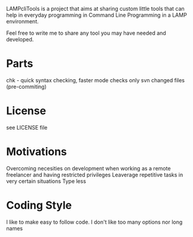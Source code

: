 LAMPcliTools is a project that aims at sharing custom little tools that can help in everyday programming in Command Line Programming in a LAMP environment.

Feel free to write me to share any tool you may have needed and developed.

Parts
=====
chk - quick syntax checking, faster mode checks only svn changed files (pre-commiting)

License
=======
see LICENSE file

Motivations
===========
Overcoming necesities on development when working as a remote freelancer and having restricted privileges
Leaverage repetitive tasks in very certain situations
Type less

Coding Style
============
I like to make easy to follow code.
I don't like too many options nor long names

